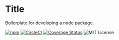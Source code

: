 # Title

Boilerplate for developing a node package.

[![npm](https://img.shields.io/npm/v/REPO.svg?maxAge=2592000)](https://www.npmjs.com/package/REPO) [![CircleCI](https://circleci.com/gh/USER/REPO.svg?style=svg)](https://circleci.com/gh/USER/REPO) [![Coverage Status](https://coveralls.io/repos/github/USER/REPO/badge.svg?branch=master)](https://coveralls.io/github/USER/REPO?branch=master) ![MIT License](https://img.shields.io/badge/license-MIT-blue.svg)
